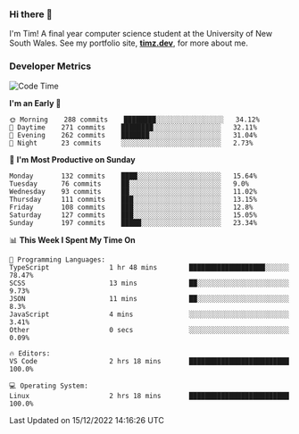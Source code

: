 ### Hi there 👋

I'm Tim! A final year computer science student at the University of New South
Wales. See my portfolio site, <strong><a href="https://timz.dev">timz.dev</a></strong>,
for more about me.

### Developer Metrics

<!-- [![Top Languages](https://github-readme-stats.vercel.app/api/wakatime?username=Tymotex&langs_count=5&custom_title=Top%205%20Languages&hide=Other&theme=material-palenight)](https://github.com/anuraghazra/github-readme-stats) -->

<!--START_SECTION:waka-->
![Code Time](http://img.shields.io/badge/Code%20Time-1%2C117%20hrs%2013%20mins-blue)

**I'm an Early 🐤** 

```text
🌞 Morning    288 commits    ████████░░░░░░░░░░░░░░░░░   34.12% 
🌆 Daytime    271 commits    ████████░░░░░░░░░░░░░░░░░   32.11% 
🌃 Evening    262 commits    ███████░░░░░░░░░░░░░░░░░░   31.04% 
🌙 Night      23 commits     ░░░░░░░░░░░░░░░░░░░░░░░░░   2.73%

```
📅 **I'm Most Productive on Sunday** 

```text
Monday       132 commits    ████░░░░░░░░░░░░░░░░░░░░░   15.64% 
Tuesday      76 commits     ██░░░░░░░░░░░░░░░░░░░░░░░   9.0% 
Wednesday    93 commits     ██░░░░░░░░░░░░░░░░░░░░░░░   11.02% 
Thursday     111 commits    ███░░░░░░░░░░░░░░░░░░░░░░   13.15% 
Friday       108 commits    ███░░░░░░░░░░░░░░░░░░░░░░   12.8% 
Saturday     127 commits    ███░░░░░░░░░░░░░░░░░░░░░░   15.05% 
Sunday       197 commits    █████░░░░░░░░░░░░░░░░░░░░   23.34%

```


📊 **This Week I Spent My Time On** 

```text
💬 Programming Languages: 
TypeScript               1 hr 48 mins        ███████████████████░░░░░░   78.47% 
SCSS                     13 mins             ██░░░░░░░░░░░░░░░░░░░░░░░   9.73% 
JSON                     11 mins             ██░░░░░░░░░░░░░░░░░░░░░░░   8.3% 
JavaScript               4 mins              ░░░░░░░░░░░░░░░░░░░░░░░░░   3.41% 
Other                    0 secs              ░░░░░░░░░░░░░░░░░░░░░░░░░   0.09%

🔥 Editors: 
VS Code                  2 hrs 18 mins       █████████████████████████   100.0%

💻 Operating System: 
Linux                    2 hrs 18 mins       █████████████████████████   100.0%

```


 Last Updated on 15/12/2022 14:16:26 UTC
<!--END_SECTION:waka-->

<!-- [![Tymotex's GitHub stats](https://github-readme-stats.vercel.app/api?username=Tymotex)](https://github.com/anuraghazra/github-readme-stats) -->
